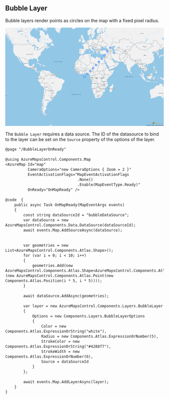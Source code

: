 ## Bubble Layer

Bubble layers render points as circles on the map with a fixed pixel radius. 

![Bubble Layer](../../assets/bubblelayer.png)

The `Bubble Layer` requires a data source. The ID of the datasource to bind to the layer can be set on the `Source` property of the options of the layer.

```
@page "/BubbleLayerOnReady"

@using AzureMapsControl.Components.Map
<AzureMap Id="map"
          CameraOptions="new CameraOptions { Zoom = 2 }"
          EventActivationFlags="MapEventActivationFlags
                                .None()
                                .Enable(MapEventType.Ready)"
          OnReady="OnMapReady" />

@code  {
    public async Task OnMapReady(MapEventArgs events)
    {
        const string dataSourceId = "bubbleDataSource";
        var dataSource = new AzureMapsControl.Components.Data.DataSource(dataSourceId);
        await events.Map.AddSourceAsync(dataSource);


        var geometries = new List<AzureMapsControl.Components.Atlas.Shape>();
        for (var i = 0; i < 10; i++)
        {
            geometries.Add(new AzureMapsControl.Components.Atlas.Shape<AzureMapsControl.Components.Atlas.Point>(new AzureMapsControl.Components.Atlas.Point(new Components.Atlas.Position(i * 5, i * 5))));
        }

        await dataSource.AddAsync(geometries);

        var layer = new AzureMapsControl.Components.Layers.BubbleLayer
        {
            Options = new Components.Layers.BubbleLayerOptions
            {
                Color = new Components.Atlas.ExpressionOrString("white"),
                Radius = new Components.Atlas.ExpressionOrNumber(5),
                StrokeColor = new Components.Atlas.ExpressionOrString("#4288f7"),
                StrokeWidth = new Components.Atlas.ExpressionOrNumber(6),
                Source = dataSourceId
            }
        };

        await events.Map.AddLayerAsync(layer);
    }
}
```